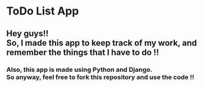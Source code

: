 # ToDo List App

## Hey guys!!<br/>So, I made this app to keep track of my work, and remember the things that I have to do !!

### Also, this app is made using Python and Django.<br/>So anyway, feel free to fork this repository and use the code !!
